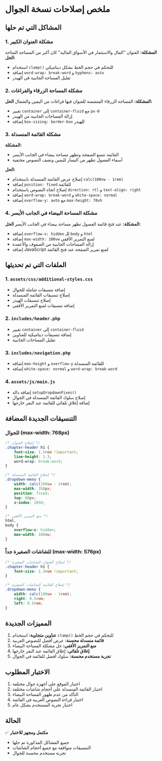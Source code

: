# ملخص إصلاحات نسخة الجوال

## المشاكل التي تم حلها

### 1. مشكلة العنوان الكبير

**المشكلة:** العنوان "المال والاستثمار في الأسواق المالية" كان أكبر من المساحة المتاحة
**الحل:**

-   استخدام `clamp()` للتحكم في حجم الخط بشكل ديناميكي
-   إضافة `word-wrap: break-word` و `hyphens: auto`
-   تقليل المساحة الجانبية في الهيدر

### 2. مشكلة المساحة الزرقاء والفراغات

**المشكلة:** المساحة الزرقاء المتضمنة للعنوان فيها فراغات من اليمين والشمال
**الحل:**

-   تغيير `container` إلى `container-fluid` مع `px-0`
-   إزالة المساحات الجانبية من الهيدر
-   إضافة `box-sizing: border-box` للهيدر

### 3. مشكلة القائمة المنسدلة

**المشكلة:**

-   القائمة تتسع الصفحة وتظهر مساحة بيضاء في الجانب الأيسر
-   أسماء الفصول تظهر من اليسار لليمين ونصف النصوص مختفية

**الحل:**

-   إصلاح عرض القائمة المنسدلة باستخدام `calc(100vw - 1rem)`
-   إضافة `position: fixed` للقائمة
-   إصلاح اتجاه النصوص باستخدام `direction: rtl` و `text-align: right`
-   إضافة `word-wrap: break-word` و `white-space: normal`
-   إضافة `overflow-y: auto` مع `max-height: 70vh`

### 4. مشكلة المساحة البيضاء في الجانب الأيسر

**المشكلة:** عند فتح قائمة الفصول تظهر مساحة بيضاء في الجانب الأيسر
**الحل:**

-   إضافة `overflow-x: hidden` للـ `body` و `html`
-   إضافة `max-width: 100vw` لمنع التمرير الأفقي
-   إزالة المساحات الجانبية من الصفوف والأعمدة
-   إضافة JavaScript لمنع تمرير الصفحة عند فتح القائمة

## الملفات التي تم تحديثها

### 1. `assets/css/additional-styles.css`

-   إضافة تنسيقات شاملة للجوال
-   إصلاح تنسيقات القائمة المنسدلة
-   إصلاح تنسيقات الهيدر
-   إضافة تنسيقات لمنع التمرير الأفقي

### 2. `includes/header.php`

-   تغيير `container` إلى `container-fluid`
-   إضافة تنسيقات ديناميكية للعناوين
-   تقليل المساحات الجانبية

### 3. `includes/navigation.php`

-   إضافة `max-height` و `overflow-y` للقائمة المنسدلة
-   إضافة `white-space: normal` و `word-wrap: break-word`

### 4. `assets/js/main.js`

-   إضافة دالة `setupDropdownFixes()`
-   إصلاح سلوك القائمة المنسدلة في الجوال
-   إضافة إغلاق تلقائي للقائمة عند النقر خارجها

## التنسيقات الجديدة المضافة

### للجوال (max-width: 768px)

```css
/* إصلاح العنوان */
.chapter-header h1 {
    font-size: 1.5rem !important;
    line-height: 1.3;
    word-wrap: break-word;
}

/* إصلاح القائمة المنسدلة */
.dropdown-menu {
    width: calc(100vw - 2rem);
    max-width: 350px;
    position: fixed;
    top: 60px;
    z-index: 1050;
}

/* منع التمرير الأفقي */
html,
body {
    overflow-x: hidden;
    max-width: 100vw;
}
```

### للشاشات الصغيرة جداً (max-width: 576px)

```css
/* إصلاح العنوان للشاشات الصغيرة */
.chapter-header h1 {
    font-size: 1.3rem !important;
}

/* إصلاح القائمة للشاشات الصغيرة */
.dropdown-menu {
    width: calc(100vw - 1rem);
    right: 0.5rem;
    left: 0.5rem;
}
```

## المميزات الجديدة

1. **عناوين متجاوبة:** استخدام `clamp()` للتحكم في حجم الخط
2. **قائمة منسدلة محسنة:** عرض أفضل للنصوص العربية
3. **منع التمرير الأفقي:** حل مشكلة المساحة البيضاء
4. **إغلاق تلقائي:** إغلاق القائمة عند النقر خارجها
5. **تجربة مستخدم محسنة:** سلوك أفضل للقائمة في الجوال

## الاختبار المطلوب

1. اختبار الموقع على أجهزة جوال مختلفة
2. اختبار القائمة المنسدلة على أحجام شاشات مختلفة
3. التأكد من عدم ظهور المساحة البيضاء
4. اختبار قراءة النصوص العربية في القائمة
5. اختبار تجربة المستخدم بشكل عام

## الحالة

✅ **مكتمل ومجهز للاختبار**

-   جميع المشاكل المذكورة تم حلها
-   التنسيقات متوافقة مع جميع أحجام الشاشات
-   تجربة مستخدم محسنة للجوال
